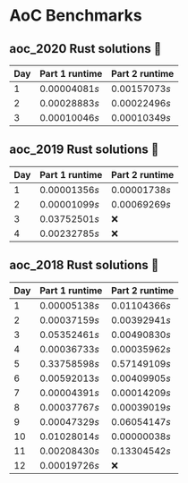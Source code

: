 # AoC Benchmarks
## aoc_2020 Rust solutions 🤠 
| Day | Part 1 runtime | Part 2 runtime |
| --- | --- | --- |
|1|0.00004081*s*|0.00157073*s*|
|2|0.00028883*s*|0.00022496*s*|
|3|0.00010046*s*|0.00010349*s*|

## aoc_2019 Rust solutions 🤠 
| Day | Part 1 runtime | Part 2 runtime |
| --- | --- | --- |
|1|0.00001356*s*|0.00001738*s*|
|2|0.00001099*s*|0.00069269*s*|
|3|0.03752501*s*|❌|
|4|0.00232785*s*|❌|

## aoc_2018 Rust solutions 🤠 
| Day | Part 1 runtime | Part 2 runtime |
| --- | --- | --- |
|1|0.00005138*s*|0.01104366*s*|
|2|0.00037159*s*|0.00392941*s*|
|3|0.05352461*s*|0.00490830*s*|
|4|0.00036733*s*|0.00035962*s*|
|5|0.33758598*s*|0.57149109*s*|
|6|0.00592013*s*|0.00409905*s*|
|7|0.00004391*s*|0.00014209*s*|
|8|0.00037767*s*|0.00039019*s*|
|9|0.00047329*s*|0.06054147*s*|
|10|0.01028014*s*|0.00000038*s*|
|11|0.00208430*s*|0.13304542*s*|
|12|0.00019726*s*|❌|


